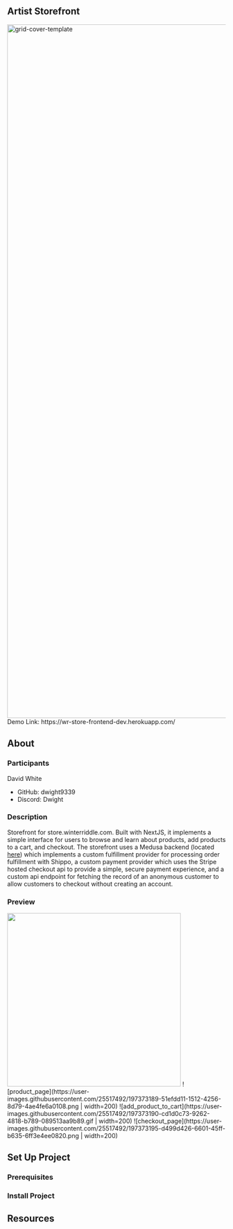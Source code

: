 ## Artist Storefront
<img width="1600" alt="grid-cover-template" src="https://user-images.githubusercontent.com/25517492/197372101-c2c1d9f1-b930-495e-a693-28f9bdbf0570.png">
Demo Link: https://wr-store-frontend-dev.herokuapp.com/

## About
### Participants
David White
- GitHub: dwight9339
- Discord: Dwight

### Description
Storefront for store.winterriddle.com. Built with NextJS, it implements a simple interface for users to browse and learn about products, add products to a cart, and checkout. The storefront uses a Medusa backend (located [here](https://github.com/dwight9339/wr-backend)) which implements a custom fulfillment provider for processing order fulfillment with Shippo, a custom payment provider which uses the Stripe hosted checkout api to provide a simple, secure payment experience, and a custom api endpoint for fetching the record of an anonymous customer to allow customers to checkout without creating an account.

### Preview
<!-- ![browsing_catalog](https://user-images.githubusercontent.com/25517492/197373177-5cf63929-0c63-4992-a102-91d9d64ed240.gif | width=200) -->
<img src="https://user-images.githubusercontent.com/25517492/197373177-5cf63929-0c63-4992-a102-91d9d64ed240.gif" width="400" />
![product_page](https://user-images.githubusercontent.com/25517492/197373189-51efdd11-1512-4256-8d79-4ae4fe6a0108.png | width=200)
![add_product_to_cart](https://user-images.githubusercontent.com/25517492/197373190-cd1d0c73-9262-4818-b789-089513aa9b89.gif | width=200)
![checkout_page](https://user-images.githubusercontent.com/25517492/197373195-d499d426-6601-45ff-b635-6ff3e4ee0820.png | width=200)

## Set Up Project
### Prerequisites

### Install Project

## Resources

